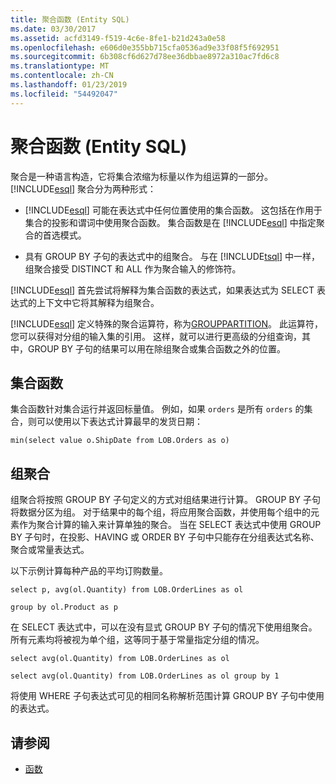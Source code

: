 ```yaml
---
title: 聚合函数 (Entity SQL)
ms.date: 03/30/2017
ms.assetid: acfd3149-f519-4c6e-8fe1-b21d243a0e58
ms.openlocfilehash: e606d0e355bb715cfa0536ad9e33f08f5f692951
ms.sourcegitcommit: 6b308cf6d627d78ee36dbbae8972a310ac7fd6c8
ms.translationtype: MT
ms.contentlocale: zh-CN
ms.lasthandoff: 01/23/2019
ms.locfileid: "54492047"
---
```

# <a name="aggregate-functions-entity-sql"></a>聚合函数 (Entity SQL)
聚合是一种语言构造，它将集合浓缩为标量以作为组运算的一部分。 [!INCLUDE[esql](../../../../../../includes/esql-md.md)] 聚合分为两种形式：  
  
-   [!INCLUDE[esql](../../../../../../includes/esql-md.md)] 可能在表达式中任何位置使用的集合函数。 这包括在作用于集合的投影和谓词中使用聚合函数。 集合函数是在 [!INCLUDE[esql](../../../../../../includes/esql-md.md)] 中指定聚合的首选模式。  
  
-   具有 GROUP BY 子句的表达式中的组聚合。 与在 [!INCLUDE[tsql](../../../../../../includes/tsql-md.md)] 中一样，组聚合接受 DISTINCT 和 ALL 作为聚合输入的修饰符。  
  
 [!INCLUDE[esql](../../../../../../includes/esql-md.md)] 首先尝试将解释为集合函数的表达式，如果表达式为 SELECT 表达式的上下文中它将其解释为组聚合。  
  
 [!INCLUDE[esql](../../../../../../includes/esql-md.md)] 定义特殊的聚合运算符，称为[GROUPPARTITION](../../../../../../docs/framework/data/adonet/ef/language-reference/grouppartition-entity-sql.md)。 此运算符，您可以获得对分组的输入集的引用。 这样，就可以进行更高级的分组查询，其中，GROUP BY 子句的结果可以用在除组聚合或集合函数之外的位置。  
  
## <a name="collection-functions"></a>集合函数  
 集合函数针对集合运行并返回标量值。 例如，如果 `orders` 是所有 `orders` 的集合，则可以使用以下表达式计算最早的发货日期：  
  
 `min(select value o.ShipDate from LOB.Orders as o)`  
  
## <a name="group-aggregates"></a>组聚合  
 组聚合将按照 GROUP BY 子句定义的方式对组结果进行计算。 GROUP BY 子句将数据分区为组。 对于结果中的每个组，将应用聚合函数，并使用每个组中的元素作为聚合计算的输入来计算单独的聚合。 当在 SELECT 表达式中使用 GROUP BY 子句时，在投影、HAVING 或 ORDER BY 子句中只能存在分组表达式名称、聚合或常量表达式。  
  
 以下示例计算每种产品的平均订购数量。  
  
 `select p, avg(ol.Quantity) from LOB.OrderLines as ol`  
  
 `group by ol.Product as p`  
  
 在 SELECT 表达式中，可以在没有显式 GROUP BY 子句的情况下使用组聚合。 所有元素均将被视为单个组，这等同于基于常量指定分组的情况。  
  
 `select avg(ol.Quantity) from LOB.OrderLines as ol`  
  
 `select avg(ol.Quantity) from LOB.OrderLines as ol group by 1`  
  
 将使用 WHERE 子句表达式可见的相同名称解析范围计算 GROUP BY 子句中使用的表达式。  
  
## <a name="see-also"></a>请参阅
- [函数](../../../../../../docs/framework/data/adonet/ef/language-reference/functions-entity-sql.md)
